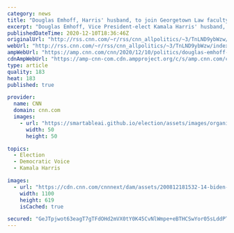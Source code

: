 ```yaml
---
category: news
title: "Douglas Emhoff, Harris' husband, to join Georgetown Law faculty in January"
excerpt: "Douglas Emhoff, Vice President-elect Kamala Harris' husband, will become a member of Georgetown Law Faculty in January, the law school announced Thursday.\n    \n"
publishedDateTime: 2020-12-10T18:36:46Z
originalUrl: "http://rss.cnn.com/~r/rss/cnn_allpolitics/~3/TnLND9ybWzw/index.html"
webUrl: "http://rss.cnn.com/~r/rss/cnn_allpolitics/~3/TnLND9ybWzw/index.html"
ampWebUrl: "https://amp.cnn.com/cnn/2020/12/10/politics/douglas-emhoff-georgetown-law-school/index.html"
cdnAmpWebUrl: "https://amp-cnn-com.cdn.ampproject.org/c/s/amp.cnn.com/cnn/2020/12/10/politics/douglas-emhoff-georgetown-law-school/index.html"
type: article
quality: 183
heat: 183
published: true

provider:
  name: CNN
  domain: cnn.com
  images:
    - url: "https://smartableai.github.io/election/assets/images/organizations/cnn.com-50x50.jpg"
      width: 50
      height: 50

topics:
  - Election
  - Democratic Voice
  - Kamala Harris

images:
  - url: "https://cdn.cnn.com/cnnnext/dam/assets/200812181532-14-biden-harris-event-0812-super-tease.jpg"
    width: 1100
    height: 619
    isCached: true

secured: "GeJTpjwot63eagT7gTFdOHd2mVX0tY0K45CvNlWmpe+eBTHCSwYor05sLddPTJYLV/ngRDAzTVVLsZKgBeZ085K0t9pzGl9MVeI+TwXErrc7Oi/iiqsfIZ95Rmzs6lElRsYVDtoTgNyn8Gb3LnNBAt1MB8fnBMOxn4BDq5qx+wITsdab225nnJjuxaEYfPKG9hsDASmGlxzFLVD72nUDZszPbDYK2WAXBmn9Ao5YgFPCcJ8sUW/pH53TO+Rxf9AsTvpGCkIsqRUDvGrDvoOGsezqqYJ4X1PquFHl440I5aTMFu7tI49Z6JYFW6j/oyDVpx9q7cJirFsDnk65oV0XEIECXHJC3GUZDSbCQQkRREg=;ZhYdoAff/QPtx1v+2Ct2QA=="
---
```


